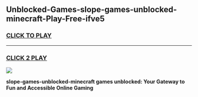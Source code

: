 
## Unblocked-Games-slope-games-unblocked-minecraft-Play-Free-ifve5
<h3>
<a href="https://premium76.site?title=slope-games-unblocked-minecraft&ref=09A">CLICK TO PLAY</a></h3>
<hr>

<h3>
<a href="https://premium76.site?title=slope-games-unblocked-minecraft&ref=09A">CLICK 2 PLAY</a>
  
</h3>

<a href="https://premium76.site?title=slope-games-unblocked-minecraft&ref=09A"><img src="https://clearcache.store/games.png"></a>


**slope-games-unblocked-minecraft games unblocked: Your Gateway to Fun and Accessible Online Gaming**
